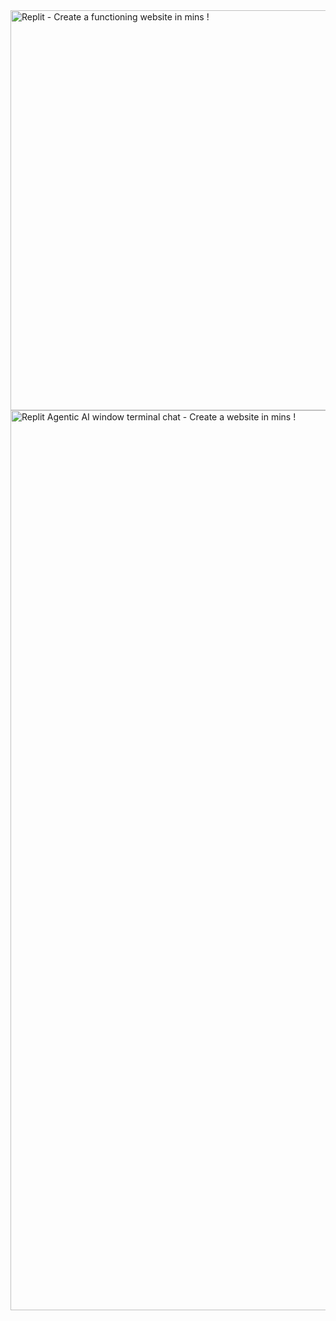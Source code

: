 <img width="640" alt="Replit - Create a functioning website in mins !" src="https://github.com/user-attachments/assets/4916640c-2094-4f7e-b181-8cc466d2e1df" />

<img width="1440" alt="Replit Agentic AI window terminal chat - Create a website in mins !" src="https://github.com/user-attachments/assets/d5313808-0dc3-4036-90a9-ac2d505760a0" />
